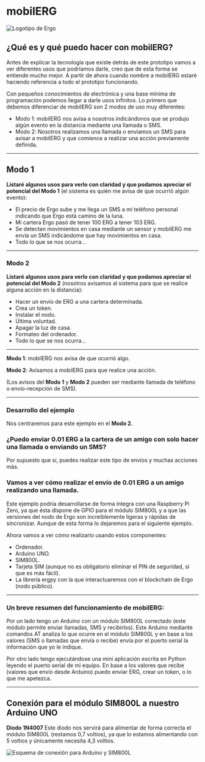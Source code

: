 # mobilERG

<img src="https://ergonfts.org/other_images/ergo_platform.jpg" alt="Logotipo de Ergo">

## ¿Qué es y qué puedo hacer con mobilERG?

Antes de explicar la tecnología que existe detrás de este prototipo vamos a ver diferentes usos que podríamos darle, creo que de esta forma se entiende mucho mejor. A partir de ahora cuando nombre a mobilERG estaré haciendo referencia a todo el prototipo funcionando.

Con pequeños conocimientos de electrónica y una base mínima de programación podemos llegar a darle usos infinitos. Lo primero que debemos diferenciar de mobilERG son 2 modos de uso muy diferentes:

- Modo 1: mobilERG nos avisa a nosotros indicándonos que se produjo algún evento en la distancia mediante una llamada o SMS.
- Modo 2: Nosotros realizamos una llamada o enviamos un SMS para avisar a mobilERG y que comience a realizar una acción previamente definida.

<hr>

## Modo 1

**Listaré algunos usos para verlo con claridad y que podamos apreciar el potencial del Modo 1** (el sistema es quién me avisa de que ocurrió algún evento):
- El precio de Ergo sube y me llega un SMS a mi teléfono personal indicando que Ergo está camino de la luna.
- Mi cartera Ergo pasó de tener 100 ERG a tener 103 ERG.
- Se detectan movimientos en casa mediante un sensor y mobilERG me envía un SMS indicándome que hay movimientos en casa.
- Todo lo que se nos ocurra…

<hr>

### Modo 2

**Listaré algunos usos para verlo con claridad y que podamos apreciar el potencial del Modo 2** (nosotros avisamos al sistema para que se realice alguna acción en la distancia):
- Hacer un envío de ERG a una cartera determinada.
- Crea un token.
- Instalar el nodo.
- Última voluntad.
- Apagar la luz de casa.
- Formateo del ordenador.
- Todo lo que se nos ocurra…

<hr>

**Modo 1**: mobilERG nos avisa de que ocurrió algo.

**Modo 2**: Avisamos a mobilERG para que realice una acción.

(Los avisos del **Modo 1** y **Modo 2** pueden ser mediante llamada de teléfono o envío-recepción de SMS). 

<hr>

### Desarrollo del ejemplo
Nos centraremos para este ejemplo en el **Modo 2.**

### ¿Puedo enviar 0.01 ERG a la cartera de un amigo con solo hacer una llamada o enviando un SMS?   
Por supuesto que sí, puedes realizar este tipo de envíos y muchas acciones más.

### Vamos a ver cómo realizar el envío de 0.01 ERG a un amigo realizando una llamada.

Este ejemplo podría desarrollarse de forma íntegra con una Raspberry Pi Zero, ya que ésta dispone de GPIO para el módulo SIM800L y a que las versiones del nodo de Ergo son increíblemente ligeras y rápidas de sincronizar. Aunque de esta forma lo dejaremos para el siguiente ejemplo.

Ahora vamos a ver cómo realizarlo usando estos componentes: 
- Ordenador.
- Arduino UNO.
- SIM800L.
- Tarjeta SIM (aunque no es obligatorio eliminar el PIN de seguridad, sí que es más fácil).
- La librería ergpy con la que interactuaremos con el blockchain de Ergo (nodo público).

<hr>

### Un breve resumen del funcionamiento de mobilERG:
Por un lado tengo un Arduino con un módulo SIM800L conectado (este módulo permite enviar llamadas, SMS y recibirlos). Este Arduino mediante comandos AT analiza lo que ocurre en el módulo SIM800L y en base a los valores (SMS o llamadas que envía o recibe) envía por el puerto serial la información que yo le indique.

Por otro lado tengo ejecutándose una mini aplicación escrita en Python leyendo el puerto serial de mi equipo. En base a los valores que recibe (valores que envío desde Arduino) puedo enviar ERG, crear un token, o lo que me apetezca.

<hr>

## Conexión para el módulo SIM800L a nuestro Arduino UNO

**Diodo 1N4007**
Este diodo nos servirá para alimentar de forma correcta el módulo SIM800L (restamos 0,7 voltios), ya que lo estamos alimentando con 5 voltios y únicamente necesita 4,3 voltios.

<img src="https://ergonfts.org/other_images/sim800L-connection.png" alt="Esquema de conexión para Arduino y SIM800L">